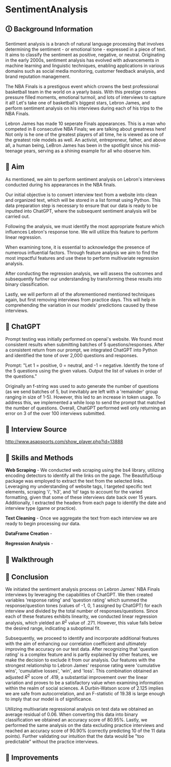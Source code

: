 # SentimentAnalysis
## 🛈 Background Information
Sentiment analysis is a branch of natural language processing that involves determining the sentiment - or emotional tone - expressed in a piece of text. It aims to classify the sentiment as positive, negative, or neutral. Originating in the early 2000s, sentiment analysis has evolved with advancements in machine learning and linguistic techniques, enabling applications in various domains such as social media monitoring, customer feedback analysis, and brand reputation management.

The NBA Finals is a prestigous event which crowns the best professional basketball team in the world on a yearly basis. With this prestige comes pressure filled moments, emotional turmoil, and lots of interviews to capture it all! Let's take one of basketball's biggest stars, Lebron James, and perform sentiment analysis on his interviews during each of his trips to the NBA Finals. 

Lebron James has made 10 seperate Finals appearances. This is a man who competed in 8 consecutive NBA Finals; we are talking about greatness here! Not only is he one of the greatest players of all time, he is viewed as one of the greatest role models as well. An activist, entrepreneur, father, and above all, a human being, LeBron James has been in the spotlight since his mid-teenage years, serving as a shining example for all who observe him.

## 🎯 Aim
As mentioned, we aim to perform sentiment analysis on Lebron's interviews conducted during his appearances in the NBA finals. 

Our initial objective is to convert interview text from a website into clean and organized text, which will be stored in a list format using Python. This data preparation step is necessary to ensure that our data is ready to be inputted into ChatGPT, where the subsequent sentiment analysis will be carried out.

Following the analysis, we must identify the most appropriate feature which influences Lebron's response tone. We will utilize this feature to perform linear regression.

When examining tone, it is essential to acknowledge the presence of numerous influential factors. Through feature analysis we aim to find the most impactful features and use these to perform multivariate regression analysis.

After conducting the regression analysis, we will assess the outcomes and subsequently further our understanding by transforming these results into binary classification.

Lastly, we will perform all of the aforementioned mentioned techniques again, but first removing interviews from practice days. This will help in comprehending the variation in our models' predictions caused by these interviews.

## :robot: ChatGPT
Prompt testing was initially performed on openai's website. We found most consistent results when submitting batches of 5 questions/responses. After a consistent return from our prompt, we integrated ChatGPT into Python and identified the tone of over 2,000 questions and responses. 

Prompt: "Let 1 = positive, 0 = neutral, and -1 = negative. Identify the tone of the 5 questions using the given values. Output the list of values in order of the questions."

Originally an f-string was used to auto generate the number of questions (as we send batches of 5, but inevitably are left with a 'remainder' group ranging in size of 1-5). However, this led to an increase in token usage. To address this, we implemented a while loop to send the prompt that matched the number of questions. Overall, ChatGPT performed well only returning an error on 3 of the over 100 interviews submitted. 

## :mag_right: Interview Source
http://www.asapsports.com/show_player.php?id=13888

## :triangular_ruler: Skills and Methods
**Web Scraping** - We conducted web scraping using the bs4 library, utilizing encoding detectors to identify all the links on the page. The BeautifulSoup package was employed to extract the text from the selected links. Leveraging my understanding of website tags, I targeted specific text elements, scraping 'i', 'h3', and 'td' tags to account for the varied formatting, given that some of these interviews date back over 15 years. Additionally, I extracted the headers from each page to identify the date and interview type (game or practice).  

**Text Cleaning** - Once we aggregate the text from each interview we are ready to begin processing our data.  

**DataFrame Creation** -

**Regression Analysis** - 

## :children_crossing: Walkthrough 

## :closed_book: Conclusion
We initiated the sentiment analysis process on Lebron James' NBA Finals interviews by leveraging the capabilities of ChatGPT. We then created variables 'response rating' and 'question rating' which summed the response/question tones (values of -1, 0, 1 assigned by ChatGPT) for each interview and divided by the total number of responses/questions. Since each of these features exhibits linearity, we conducted linear regression analysis, which yielded an $R^2$ value of .271. However, this value falls below the desired range, indicating a suboptimal fit.

Subsequently, we proceed to identify and incorporate additional features with the aim of enhancing our correlation coefficient and ultimately improving the accuracy on our test data. After recognizing that 'question rating' is a complex feature and is partly explained by other features, we make the decision to exclude it from our analysis. Our features with the strongest relationship to Lebron James' response rating were 'cumulative wins', 'cumulative losses', 'win', and 'loss'. This combination obtained an adjusted $R^2$ score of .419, a substantial improvement over the linear variation and  proves to be a satisfactory value when examining information within the realm of social sciences. A Durbin-Watson score of 2.125 implies we are safe from autocorrelation, and an F-statistic of 19.38 is large enough to imply that our model is of significance. 

Utilizing multivariate regressional analysis on test data we obtained an average residual of 0.06. When converting this data into binary classification we obtained an accuracy score of 80.95%. Lastly, we performed the same analysis on the data excluding practice interviews and reached an accuracy score of 90.90% (correctly predicting 10 of the 11 data points). Further validating our intuition that the data would be "too predictable" without the practice interviews.

## :construction: Improvements
